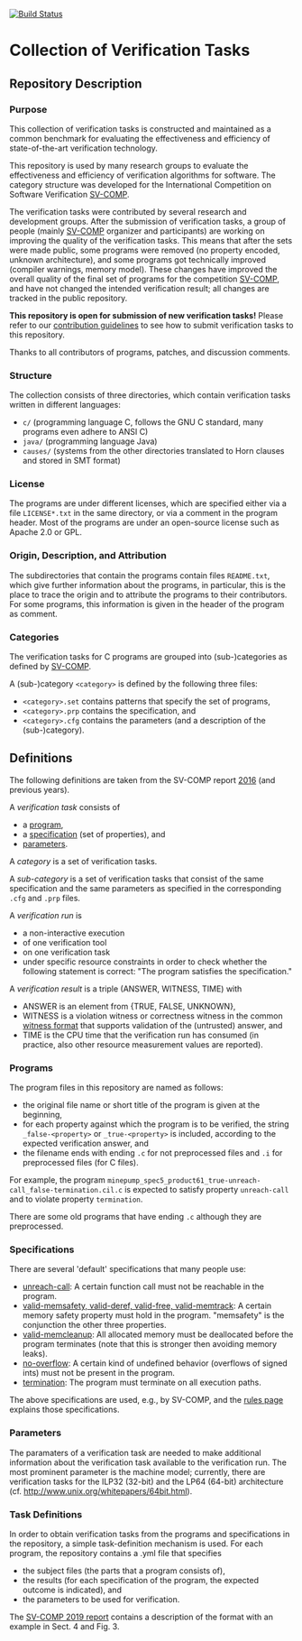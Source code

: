 [![Build Status](https://travis-ci.org/sosy-lab/sv-benchmarks.svg?branch=master)](https://travis-ci.org/sosy-lab/sv-benchmarks)

# Collection of Verification Tasks

## Repository Description

### Purpose

This collection of verification tasks is constructed and maintained as a common benchmark
for evaluating the effectiveness and efficiency of state-of-the-art verification technology.

This repository is used by many research groups to evaluate the effectiveness and efficiency
of verification algorithms for software.
The category structure was developed for the International Competition on Software Verification [SV-COMP].

The verification tasks were contributed by several research and development groups. 
After the submission of verification tasks,
a group of people (mainly [SV-COMP] organizer and participants)
are working on improving the quality of the verification tasks.
This means that after the sets were made public, some programs were removed
(no property encoded, unknown architecture), and 
some programs got technically improved (compiler warnings, memory model).
These changes have improved the overall quality of the final set of programs for the competition [SV-COMP], and
have not changed the intended verification result; all changes are tracked in the public repository.

**This repository is open for submission of new verification tasks!**
Please refer to our [contribution guidelines](CONTRIBUTING.md)
to see how to submit verification tasks to this repository.

Thanks to all contributors of programs, patches, and discussion comments.

### Structure

The collection consists of three directories, which contain verification tasks written in different languages:
- `c/` (programming language C, follows the GNU C standard, many programs even adhere to ANSI C)
- `java/` (programming language Java)
- `causes/` (systems from the other directories translated to Horn clauses and stored in SMT format)

### License

The programs are under different licenses, which are specified either via a file `LICENSE*.txt` in the same directory,
or via a comment in the program header.
Most of the programs are under an open-source license such as Apache 2.0 or GPL.

### Origin, Description, and Attribution

The subdirectories that contain the programs contain files `README.txt`, which give further information
about the programs, in particular, this is the place to trace the origin and to attribute the programs to their contributors.
For some programs, this information is given in the header of the program as comment.

### Categories

The verification tasks for C programs are grouped into (sub-)categories
as defined by [SV-COMP](https://sv-comp.sosy-lab.org/2017/benchmarks.php).

A (sub-)category `<category>` is defined by the following three files:
- `<category>.set` contains patterns that specify the set of programs,
- `<category>.prp` contains the specification, and
- `<category>.cfg` contains the parameters (and a description of the (sub-)category).


## Definitions

The following definitions are taken from the SV-COMP report
[2016](https://www.sosy-lab.org/~dbeyer/Publications/2016-TACAS.Reliable_and_Reproducible_Competition_Results_with_BenchExec_and_Witnesses.pdf) (and previous years).

A *verification task* consists of
- a [program](#progams),
- a [specification](#specifications) (set of properties), and
- [parameters](#parameters).

A *category* is a set of verification tasks.

A *sub-category* is a set of verification tasks that consist of the same
specification and the same parameters
as specified in the corresponding `.cfg` and `.prp` files.

A *verification run* is
- a non-interactive execution
- of one verification tool
- on one verification task
- under specific resource constraints
in order to check whether the following statement is correct:
"The program satisfies the specification."

A *verification result* is a triple (ANSWER, WITNESS, TIME) with
- ANSWER is an element from {TRUE, FALSE, UNKNOWN},
- WITNESS is a violation witness or correctness witness in the common [witness format] that supports validation of the (untrusted) answer, and
- TIME is the CPU time that the verification run has consumed (in practice, also other resource measurement values are reported).


### Programs

The program files in this repository are named as follows:
- the original file name or short title of the program is given at the beginning,
- for each property against which the program is to be verified,
  the string `_false-<property>` or `_true-<property>` is included, according to the expected verification answer, and
- the filename ends with ending `.c` for not preprocessed files and `.i` for preprocessed files (for C files).

For example, the program `minepump_spec5_product61_true-unreach-call_false-termination.cil.c`
is expected to satisfy property `unreach-call` and to violate property `termination`.

There are some old programs that have ending `.c` although they are preprocessed.

### Specifications

There are several 'default' specifications that many people use:
  - [unreach-call](c/PropertyUnreachCall.prp):
    A certain function call must not be reachable in the program.
  - [valid-memsafety, valid-deref, valid-free, valid-memtrack](c/PropertyMemSafety.prp):
    A certain memory safety property must hold in the program.
    "memsafety" is the conjunction the other three properties.
  - [valid-memcleanup](c/PropertyMemCleanup.prp):
    All allocated memory must be deallocated before the program terminates (note that this is stronger then avoiding memory leaks).
  - [no-overflow](c/PropertyNoOverflow.prp):
    A certain kind of undefined behavior (overflows of signed ints) must not be present in the program.
  - [termination](c/PropertyTermination.prp):
    The program must terminate on all execution paths.

The above specifications are used, e.g., by SV-COMP, and the [rules page](http://sv-comp.sosy-lab.org/2017/rules.php)
explains those specifications.

### Parameters

The paramaters of a verification task are needed to make additional information 
about the verification task available to the verification run.
The most prominent parameter is the machine model;
currently, there are verification tasks for the ILP32 (32-bit) and the LP64 (64-bit) architecture
(cf. http://www.unix.org/whitepapers/64bit.html).

### Task Definitions

In order to obtain verification tasks from the programs and specifications in the repository,
a simple task-definition mechanism is used.
For each program, the repository contains a .yml file that specifies 
  - the subject files (the parts that a program consists of),
  - the results (for each specification of the program, the expected outcome is indicated), and
  - the parameters to be used for verification.
  
The [SV-COMP 2019 report] contains a description of the format with an example in Sect. 4 and Fig. 3.

[SV-COMP]: https://sv-comp.sosy-lab.org/
[witness format]: https://github.com/sosy-lab/sv-witnesses
[SV-COMP 2019 report]: https://doi.org/10.1007/978-3-030-17502-3_9
